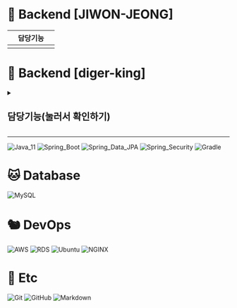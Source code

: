# 🦁 Backend [JIWON-JEONG]
||담당기능||
|:------:|:---:|:---:|
|||


# 🐯 Backend [diger-king]

<details>
  <summary> <h2> 담당기능(눌러서 확인하기) </summary>
  <div markdown="diger">

### 아이디 중복확인
POST api.suwiki.kr/user/check-id

### 이메일 중복확인
POST api.suwiki.kr/user/check-email

### 회원가입
POST api.suwiki.kr/user/join

### 이메일 인증
GET api.suwiki.kr/user/verify-email/?token{}

### 아이디 찾기
POST api.suwiki.kr/user/find-id

### 비밀번호 찾기 
POST api.suwiki.kr/user/find-pw

### 비밀번호 재설정
POST api.suwiki.kr/user/reset-pw

### 로그인 (Mobile Environment)
POST api.suwiki.kr/user/login

### 로그인 (Web Environment)
POST api.suwiki.kr/user/client-login

### 토큰 재발급
POST api.suwiki.kr/user/refresh

### 토큰 재발급
POST api.suwiki.kr/user/client-refresh

### 회원탈퇴
POST api.suwiki.kr/user/quit

### 내 정보
GET api.suwiki.kr/user/my-page

### 이용제한 내역 조회
GET api.suwiki.kr/user/restricted-reason

### 블랙리스트 내역 조회
GET api.suwiki.kr/user/blacklist-reason

### 강의평가 신고하기
POST api.suwiki.kr/user/report/evaluate

### 시험정보 신고하기
POST api.suwiki.kr/user/report/exam


---

## 관리자 API 는 구현이 되었지만, 보안상 명시하지 않음
    
### 관리자 로그인

### 신고된 게시글 리스트 불러오기

### 신고된 게시글 자세히 보기(강의평가)

### 신고된 게시글 자세히 보기(시험정보)

### 강의평가 삭제 및 유저 정지조치

### 시험정보 삭제 및 유저 정지조치

### 강의평가 삭제 및 유저 블랙리스트

### 시험정보 삭제 및 유저 블랙리스트

### 신고된 시험정보 이상 없음

### 신고된 강의평가 이상 없음

  </div>
</details>

---


![Java_11](https://img.shields.io/badge/java11-red?style=flat-square&logo=java&logoColor=white)
![Spring_Boot](https://img.shields.io/badge/Spring_Boot-6DB33F.svg?style=flat-square&logo=spring&logoColor=white)
![Spring_Data_JPA](https://img.shields.io/badge/Spring_Data_JPA-6DB33F.svg?style=flat-square&logo=spring&logoColor=white)
![Spring_Security](https://img.shields.io/badge/Spring_Security-6DB33F.svg?style=flat-square&logo=spring&logoColor=white)
![Gradle](https://img.shields.io/badge/Gradle-02303A.svg?style=flat-square&logo=Gradle&logoColor=white) 

# 🐱 Database
![MySQL](https://img.shields.io/badge/MySQL-4479A1.svg?style=flat-square&logo=Mysql&logoColor=white)

# 🐿️ DevOps
![AWS](https://img.shields.io/badge/AWS-232F3E.svg?style=flat-square&logo=Amazon-AWS&logoColor=white)
![RDS](https://img.shields.io/badge/RDS-232F3E.svg?style=flat-square&logo=mysql&logoColor=#232F3E)
![Ubuntu](https://img.shields.io/badge/Ubuntu-FCC624.svg?style=flat-square&logo=Ubuntu&logoColor=#E95420)
![NGINX](https://img.shields.io/badge/NGINX-269539.svg?style=flat-square&logo=NGINX&logoColor=white)


# 🦉 Etc
![Git](https://img.shields.io/badge/Git-F05032.svg?style=flat-square&logo=Git&logoColor=white)
![GitHub](https://img.shields.io/badge/GitHub-181717.svg?style=flat-square&logo=GitHub&logoColor=white)
![Markdown](https://img.shields.io/badge/Markdown-000000?style=flat-square&logo=markdown&logoColor=white)
